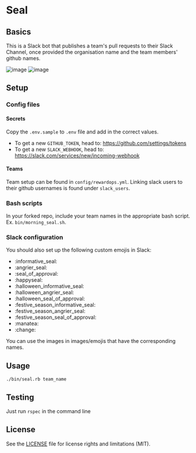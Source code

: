 # Seal

## Basics 

This is a Slack bot that publishes a team's pull requests to their Slack Channel, once provided the organisation name and the team members' github names. 

![image](https://github.com/binaryberry/seal/blob/master/images/readme/informative.png)
![image](https://github.com/binaryberry/seal/blob/master/images/readme/angry.png)

## Setup 

### Config files

#### Secrets

Copy the `.env.sample` to `.env` file and add in the correct values. 

- To get a new `GITHUB_TOKEN`, head to: https://github.com/settings/tokens
- To get a new `SLACK_WEBHOOK`, head to: https://slack.com/services/new/incoming-webhook

#### Teams

Team setup can be found in `config/rewardops.yml`. Linking slack users to their github usernames is found under `slack_users`.

### Bash scripts

In your forked repo, include your team names in the appropriate bash script. Ex. `bin/morning_seal.sh`.

### Slack configuration

You should also set up the following custom emojis in Slack:
- :informative_seal:
- :angrier_seal:
- :seal_of_approval:
- :happyseal:
- :halloween_informative_seal:
- :halloween_angrier_seal:
- :halloween_seal_of_approval:
- :festive_season_informative_seal:
- :festive_season_angrier_seal:
- :festive_season_seal_of_approval:
- :manatea:
- :change:

You can use the images in images/emojis that have the corresponding names.

## Usage 

`./bin/seal.rb team_name` 

## Testing

Just run `rspec` in the command line

## License

See the [LICENSE](LICENSE) file for license rights and limitations (MIT).
